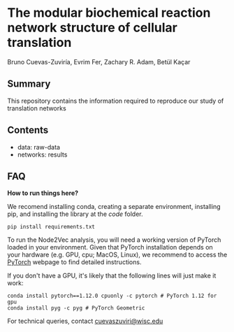 # The modular biochemical reaction network structure of cellular translation

Bruno Cuevas-Zuviría, Evrim Fer, Zachary R. Adam, Betül Kaçar

## Summary

This repository contains the information required to reproduce our study of translation networks

## Contents

- data: raw-data
- networks: results

## FAQ

**How to run things here?**


We recomend installing conda, creating a separate environment, installing pip, and installing the
library at the *code* folder.

	pip install requirements.txt


To run the Node2Vec analysis, you will need a working version of PyTorch loaded in your environment.
Given that PyTorch installation depends on your hardware (e.g. GPU, cpu; MacOS, Linux), we recommend to 
access the [PyTorch]() webpage to find detailed instructions.

If you don't have a GPU, it's likely that the following lines will just make it work:

	conda install pytorch==1.12.0 cpuonly -c pytorch # PyTorch 1.12 for gpu
	conda install pyg -c pyg # PyTorch Geometric


For technical queries, contact cuevaszuviri@wisc.edu
